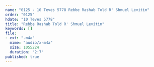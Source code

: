 ```yaml
---
name: "0125 - 10 Teves 5778 Rebbe Rashab Told R' Shmuel Levitin"
order: "0125"
hdate: "10 Teves 5778"
title: "Rebbe Rashab Told R' Shmuel Levitin"
keywords: []
file:
- ext: ".m4a"
  mime: "audio/x-m4a"
  size: 1055224
  duration: "2:7"
published: true
---
```



